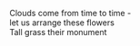 Clouds come from time to time -    
let us arrange these flowers    
Tall grass their monument    

